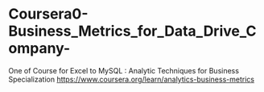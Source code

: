 # Coursera0-Business_Metrics_for_Data_Drive_Company-
One of Course for Excel to MySQL : Analytic Techniques for Business Specialization
https://www.coursera.org/learn/analytics-business-metrics

